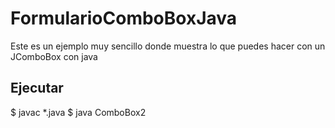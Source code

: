 # FormularioComboBoxJava

Este es un ejemplo muy sencillo donde muestra lo que puedes hacer con un JComboBox con java


## Ejecutar

$ javac *.java
$ java ComboBox2
